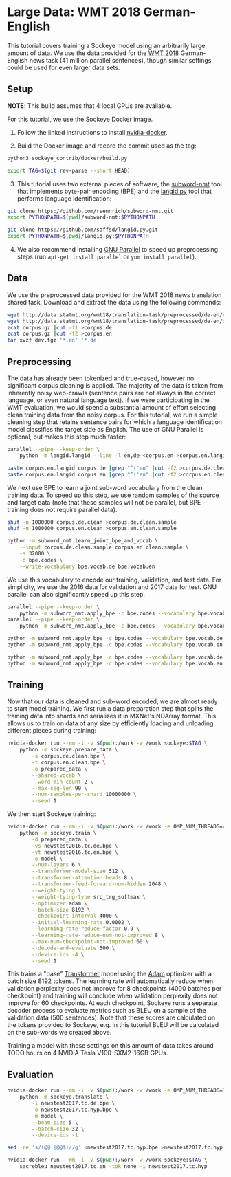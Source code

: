 # Large Data: WMT 2018 German-English

This tutorial covers training a Sockeye model using an arbitrarily large amount of data.
We use the data provided for the [WMT 2018](http://www.statmt.org/wmt18/translation-task.html) German-English news task (41 million parallel sentences), though similar settings could be used for even larger data sets.

## Setup

**NOTE**: This build assumes that 4 local GPUs are available.

For this tutorial, we use the Sockeye Docker image.

1. Follow the linked instructions to install [nvidia-docker](https://github.com/NVIDIA/nvidia-docker).

2. Build the Docker image and record the commit used as the tag:

```bash
python3 sockeye_contrib/docker/build.py

export TAG=$(git rev-parse --short HEAD)
```

3. This tutorial uses two external pieces of software, the [subword-nmt](https://github.com/rsennrich/subword-nmt) tool that implements byte-pair encoding (BPE) and the [langid.py](https://github.com/saffsd/langid.py) tool that performs language identification:

```bash
git clone https://github.com/rsennrich/subword-nmt.git
export PYTHONPATH=$(pwd)/subword-nmt:$PYTHONPATH

git clone https://github.com/saffsd/langid.py.git
export PYTHONPATH=$(pwd)/langid.py:$PYTHONPATH
```

4. We also recommend installing [GNU Parallel](https://www.gnu.org/software/parallel/) to speed up preprocessing steps (run `apt-get install parallel` or `yum install parallel`).

## Data

We use the preprocessed data provided for the WMT 2018 news translation shared task.
Download and extract the data using the following commands:

```bash
wget http://data.statmt.org/wmt18/translation-task/preprocessed/de-en/corpus.gz
wget http://data.statmt.org/wmt18/translation-task/preprocessed/de-en/dev.tgz
zcat corpus.gz |cut -f1 >corpus.de
zcat corpus.gz |cut -f2 >corpus.en
tar xvzf dev.tgz '*.en' '*.de'
```

## Preprocessing

The data has already been tokenized and true-cased, however no significant corpus cleaning is applied.
The majority of the data is taken from inherently noisy web-crawls (sentence pairs are not always in the correct language, or even natural language text).
If we were participating in the WMT evaluation, we would spend a substantial amount of effort selecting clean training data from the noisy corpus.
For this tutorial, we run a simple cleaning step that retains sentence pairs for which a language identification model classifies the target side as English.
The use of GNU Parallel is optional, but makes this step much faster:

```bash
parallel --pipe --keep-order \
    python -m langid.langid --line -l en,de <corpus.en >corpus.en.langid

paste corpus.en.langid corpus.de |grep "^('en" |cut -f2 >corpus.de.clean
paste corpus.en.langid corpus.en |grep "^('en" |cut -f2 >corpus.en.clean
```

We next use BPE to learn a joint sub-word vocabulary from the clean training data.
To speed up this step, we use random samples of the source and target data (note that these samples will not be parallel, but BPE training does not require parallel data).

```bash
shuf -n 1000000 corpus.de.clean >corpus.de.clean.sample
shuf -n 1000000 corpus.en.clean >corpus.en.clean.sample

python -m subword_nmt.learn_joint_bpe_and_vocab \
    --input corpus.de.clean.sample corpus.en.clean.sample \
    -s 32000 \
    -o bpe.codes \
    --write-vocabulary bpe.vocab.de bpe.vocab.en
```

We use this vocabulary to encode our training, validation, and test data.
For simplicity, we use the 2016 data for validation and 2017 data for test.
GNU parallel can also significantly speed up this step.

```bash
parallel --pipe --keep-order \
    python -m subword_nmt.apply_bpe -c bpe.codes --vocabulary bpe.vocab.de --vocabulary-threshold 50 <corpus.de.clean >corpus.de.clean.bpe
parallel --pipe --keep-order \
    python -m subword_nmt.apply_bpe -c bpe.codes --vocabulary bpe.vocab.en --vocabulary-threshold 50 <corpus.en.clean >corpus.en.clean.bpe

python -m subword_nmt.apply_bpe -c bpe.codes --vocabulary bpe.vocab.de --vocabulary-threshold 50 <newstest2016.tc.de >newstest2016.tc.de.bpe
python -m subword_nmt.apply_bpe -c bpe.codes --vocabulary bpe.vocab.en --vocabulary-threshold 50 <newstest2016.tc.en >newstest2016.tc.en.bpe

python -m subword_nmt.apply_bpe -c bpe.codes --vocabulary bpe.vocab.de --vocabulary-threshold 50 <newstest2017.tc.de >newstest2017.tc.de.bpe
python -m subword_nmt.apply_bpe -c bpe.codes --vocabulary bpe.vocab.en --vocabulary-threshold 50 <newstest2017.tc.en >newstest2017.tc.en.bpe
```

## Training

Now that our data is cleaned and sub-word encoded, we are almost ready to start model training.
We first run a data preparation step that splits the training data into shards and serializes it in MXNet's NDArray format.
This allows us to train on data of any size by efficiently loading and unloading different pieces during training:

```bash
nvidia-docker run --rm -i -v $(pwd):/work -w /work sockeye:$TAG \
    python -m sockeye.prepare_data \
        -s corpus.de.clean.bpe \
        -t corpus.en.clean.bpe \
        -o prepared_data \
        --shared-vocab \
        --word-min-count 2 \
        --max-seq-len 99 \
        --num-samples-per-shard 10000000 \
        --seed 1
```

We then start Sockeye training:

```bash
nvidia-docker run --rm -i -v $(pwd):/work -w /work -e OMP_NUM_THREADS=4 sockeye:$TAG \
    python -m sockeye.train \
        -d prepared_data \
        -vs newstest2016.tc.de.bpe \
        -vt newstest2016.tc.en.bpe \
        -o model \
        --num-layers 6 \
        --transformer-model-size 512 \
        --transformer-attention-heads 8 \
        --transformer-feed-forward-num-hidden 2048 \
        --weight-tying \
        --weight-tying-type src_trg_softmax \
        --optimizer adam \
        --batch-size 8192 \
        --checkpoint-interval 4000 \
        --initial-learning-rate 0.0002 \
        --learning-rate-reduce-factor 0.9 \
        --learning-rate-reduce-num-not-improved 8 \
        --max-num-checkpoint-not-improved 60 \
        --decode-and-evaluate 500 \
        --device-ids -4 \
        --seed 1
```

This trains a "base" [Transformer](https://arxiv.org/abs/1706.03762) model using the [Adam](https://arxiv.org/abs/1412.6980) optimizer with a batch size 8192 tokens.
The learning rate will automatically reduce when validation perplexity does not improve for 8 checkpoints (4000 batches per checkpoint) and training will conclude when validation perplexity does not improve for 60 checkpoints.
At each checkpoint, Sockeye runs a separate decoder process to evaluate metrics such as BLEU on a sample of the validation data (500 sentences).
Note that these scores are calculated on the tokens provided to Sockeye, e.g. in this tutorial BLEU will be calculated on the sub-words we created above.

Training a model with these settings on this amount of data takes around TODO hours on 4 NVIDIA Tesla V100-SXM2-16GB GPUs.

## Evaluation

```bash
nvidia-docker run --rm -i -v $(pwd):/work -w /work -e OMP_NUM_THREADS=TODO sockeye:$TAG \
    python -m sockeye.translate \
        -i newstest2017.tc.de.bpe \
        -o newstest2017.tc.hyp.bpe \
        -m model \
        --beam-size 5 \
        --batch-size 32 \
        --device-ids -1
```

```bash
sed -re 's/(@@ |@@$)//g' <newstest2017.tc.hyp.bpe >newstest2017.tc.hyp

nvidia-docker run --rm -i -v $(pwd):/work -w /work sockeye:$TAG \
    sacrebleu newstest2017.tc.en -tok none -i newstest2017.tc.hyp
```
